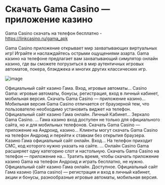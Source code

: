 # Скачать Gama Casino ― приложение казино 


Gama Casino скачать на телефон бесплатно - https://linkcasino.ru/gama_apk

Gama Casino приложение открывает мир захватывающих виртуальных игр! Играйте и наслаждайтесь острыми ощущениями азарта. Gama казино на телефоне предлагает вам захватывающий симулятор онлайн казино, где вы сможете погрузиться в мир аутентичных игровых автоматов, покера, блэкджека и многих других классических игр.


![image](https://github.com/user-attachments/assets/cbc9b002-4e55-443b-836b-7c77e650cb85)


Официальный сайт казино Гама. Вход, игровые автоматы... Casino Gama: игровые автоматы, бонусы, регистрация, вход в личный кабинет, мобильная версия.
Скачать Gama Casino — приложение казино... Мобильная версия Gama Casino отличается от браузерной тем, что пользователю необходимо установить виджет на телефон.
Официальный сайт казино Гама онлайн. Личный Кабинет... Зеркало Gama Casino. ... Гама казино вход доступен не только для официального сайта, но и для мобильных телефонов.
Скачать Gama Casino ― приложение на Андроид, казино... Клиенты могут скачать Gama Casino на телефон Андроид и перейти к ставкам без открытия браузера.
Казино Гама официальный сайт онлайн. Вход... На телефон приходит СМС, код которого нужно указать на сайте. ... Онлайн Casino Gama расширяет одну категорию слот и настольную.
Скачать Gama Casino на телефон — приложение на... Тратить время, чтобы скачать приложение казино Gama на телефон Андроид и играть бесплатно, не нужно.
Официальный сайт казино Гама онлайн. Доступное. Официальный сайт Гама казино (Gama casino) — регистрация и вход в личный кабинет, акции и бонусы, разнообразные игровые автоматы, мобильная версия.
